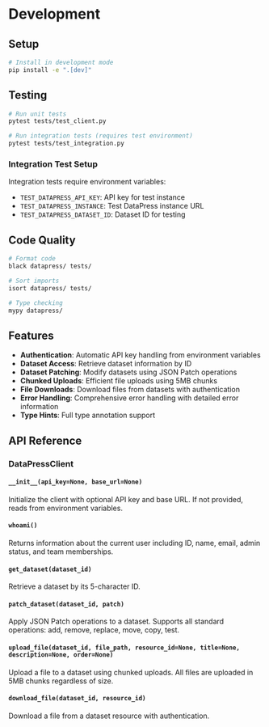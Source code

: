 # Development

## Setup

```bash
# Install in development mode
pip install -e ".[dev]"
```

## Testing

```bash
# Run unit tests
pytest tests/test_client.py

# Run integration tests (requires test environment)
pytest tests/test_integration.py
```

### Integration Test Setup

Integration tests require environment variables:

- `TEST_DATAPRESS_API_KEY`: API key for test instance
- `TEST_DATAPRESS_INSTANCE`: Test DataPress instance URL  
- `TEST_DATAPRESS_DATASET_ID`: Dataset ID for testing

## Code Quality

```bash
# Format code
black datapress/ tests/

# Sort imports
isort datapress/ tests/

# Type checking
mypy datapress/
```

## Features

- **Authentication**: Automatic API key handling from environment variables
- **Dataset Access**: Retrieve dataset information by ID  
- **Dataset Patching**: Modify datasets using JSON Patch operations
- **Chunked Uploads**: Efficient file uploads using 5MB chunks
- **File Downloads**: Download files from datasets with authentication
- **Error Handling**: Comprehensive error handling with detailed error information
- **Type Hints**: Full type annotation support

## API Reference

### DataPressClient

#### `__init__(api_key=None, base_url=None)`

Initialize the client with optional API key and base URL. If not provided, reads from environment variables.

#### `whoami()`

Returns information about the current user including ID, name, email, admin status, and team memberships.

#### `get_dataset(dataset_id)`

Retrieve a dataset by its 5-character ID.

#### `patch_dataset(dataset_id, patch)`

Apply JSON Patch operations to a dataset. Supports all standard operations: add, remove, replace, move, copy, test.

#### `upload_file(dataset_id, file_path, resource_id=None, title=None, description=None, order=None)`

Upload a file to a dataset using chunked uploads. All files are uploaded in 5MB chunks regardless of size.

#### `download_file(dataset_id, resource_id)`

Download a file from a dataset resource with authentication.